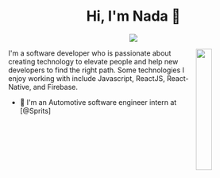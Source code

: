<h1 align="center">Hi, I'm Nada 👋</h1>
<p align="center">
    <a href="https://www.linkedin.com/in/nada-a-442415257"><img src="https://img.shields.io/badge/linkedin-%230177B5?style=flat&logo=linkedin&logoColor=white"/></a>
  </p> 
  <img src="https://https://www.google.com/url?sa=i&url=https%3A%2F%2Fwww.ascensiongamedev.com%2Ftopic%2F920-github-profiles%2F&psig=AOvVaw0LrhmKpNu2QLSp1gXLIEnj&ust=1689823815177000&source=images&cd=vfe&opi=89978449&ved=0CBEQjRxqFwoTCJDribfqmYADFQAAAAAdAAAAABAE" align="right" width="25%"/>

I'm a software developer who is passionate about creating technology to elevate people and help new developers to find the right path. Some technologies I enjoy working with include Javascript, ReactJS, React-Native, and Firebase.

- 🔭 I'm an Automotive software engineer intern at [@Sprits]

